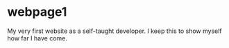 # webpage1
My very first website as a self-taught developer. I keep this to show myself how far I have come.
